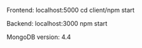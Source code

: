 Frontend: 
localhost:5000
cd client/npm start

Backend: 
localhost:3000
npm start

MongoDB version: 4.4
